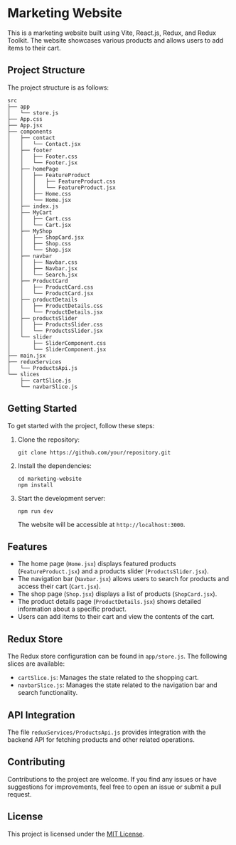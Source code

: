 # Marketing Website

This is a marketing website built using Vite, React.js, Redux, and Redux Toolkit. The website showcases various products and allows users to add items to their cart.

## Project Structure

The project structure is as follows:

```
src
├── app
│   └── store.js
├── App.css
├── App.jsx
├── components
│   ├── contact
│   │   └── Contact.jsx
│   ├── footer
│   │   ├── Footer.css
│   │   └── Footer.jsx
│   ├── homePage
│   │   ├── FeatureProduct
│   │   │   ├── FeatureProduct.css
│   │   │   └── FeatureProduct.jsx
│   │   ├── Home.css
│   │   └── Home.jsx
│   ├── index.js
│   ├── MyCart
│   │   ├── Cart.css
│   │   └── Cart.jsx
│   ├── MyShop
│   │   ├── ShopCard.jsx
│   │   ├── Shop.css
│   │   └── Shop.jsx
│   ├── navbar
│   │   ├── Navbar.css
│   │   ├── Navbar.jsx
│   │   └── Search.jsx
│   ├── ProductCard
│   │   ├── ProductCard.css
│   │   └── ProductCard.jsx
│   ├── productDetails
│   │   ├── ProductDetails.css
│   │   └── ProductDetails.jsx
│   ├── productsSlider
│   │   ├── ProductsSlider.css
│   │   └── ProductsSlider.jsx
│   └── slider
│       ├── SliderComponent.css
│       └── SliderComponent.jsx
├── main.jsx
├── reduxServices
│   └── ProductsApi.js
└── slices
    ├── cartSlice.js
    └── navbarSlice.js
```

## Getting Started

To get started with the project, follow these steps:

1. Clone the repository:

   ```shell
   git clone https://github.com/your/repository.git
   ```

2. Install the dependencies:

   ```shell
   cd marketing-website
   npm install
   ```

3. Start the development server:

   ```shell
   npm run dev
   ```

   The website will be accessible at `http://localhost:3000`.

## Features

- The home page (`Home.jsx`) displays featured products (`FeatureProduct.jsx`) and a products slider (`ProductsSlider.jsx`).
- The navigation bar (`Navbar.jsx`) allows users to search for products and access their cart (`Cart.jsx`).
- The shop page (`Shop.jsx`) displays a list of products (`ShopCard.jsx`).
- The product details page (`ProductDetails.jsx`) shows detailed information about a specific product.
- Users can add items to their cart and view the contents of the cart.

## Redux Store

The Redux store configuration can be found in `app/store.js`. The following slices are available:

- `cartSlice.js`: Manages the state related to the shopping cart.
- `navbarSlice.js`: Manages the state related to the navigation bar and search functionality.

## API Integration

The file `reduxServices/ProductsApi.js` provides integration with the backend API for fetching products and other related operations.

## Contributing

Contributions to the project are welcome. If you find any issues or have suggestions for improvements, feel free to open an issue or submit a pull request.

## License

This project is licensed under the [MIT License](LICENSE).

